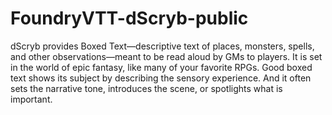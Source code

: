 # FoundryVTT-dScryb-public
dScryb provides Boxed Text—descriptive text of places, monsters, spells, and other observations—meant to be read aloud by GMs to players. It is set in the world of epic fantasy, like many of your favorite RPGs. Good boxed text shows its subject by describing the sensory experience. And it often sets the narrative tone, introduces the scene, or spotlights what is important.
